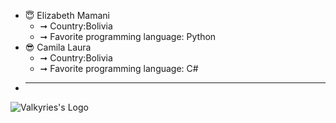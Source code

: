 * 😇 Elizabeth Mamani
    * ➞ Country:Bolivia
    * ➞ Favorite programming language: Python 
* 😎 Camila Laura
    * ➞ Country:Bolivia
    * ➞ Favorite programming language: C#
* ------
![Valkyries's Logo](https://cdn.dribbble.com/users/612987/screenshots/13410313/media/ff3b5b2703633232468e56af5916b4f9.jpg?compress=1&resize=400x300)
